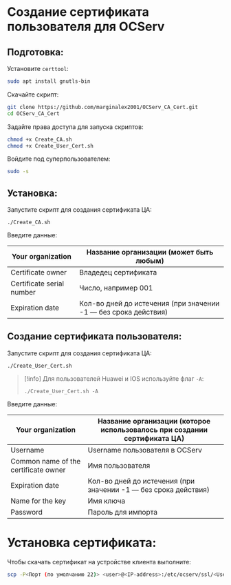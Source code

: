 # Создание сертификата пользователя для OCServ
## Подготовка:
Установите `certtool`:
```bash
sudo apt install gnutls-bin
```
Скачайте скрипт:
```bash
git clone https://github.com/marginalex2001/OCServ_CA_Cert.git
cd OCServ_CA_Cert
```
Задайте права доступа для запуска скриптов:
```bash
chmod +x Create_CA.sh
chmod +x Create_User_Cert.sh
```
Войдите под суперпользователем:
```bash
sudo -s
```
## Установка:
Запустите скрипт для создания сертификата ЦА:
```
./Create_CA.sh
```
Введите данные:

| Your organization | Название организации (может быть любым) |
|---|---|
| Certificate owner | Владедец сертификата |
| Certificate serial number | Число, например 001 |
| Expiration date | Кол-во дней до истечения (при значении -1 — без срока действия) |
## Создание сертификата пользователя:
Запустите скрипт для создания сертификата ЦА:
```
./Create_User_Cert.sh
```
> [!info]
> Для пользователей Huawei и IOS используйте флаг `-A`:
> ```
> ./Create_User_Cert.sh -A
> ```


Введите данные:

| Your organization | Название организации (которое использовалось при создании сертификата ЦА) |
|---|---|
| Username | Username пользователя в OCServ |
| Common name of the certificate owner | Имя пользователя |
| Expiration date | Кол-во дней до истечения (при значении -1 — без срока действия) |
|Name for the key|Имя ключа|
|Password|Пароль для импорта|


# Установка сертификата:
Чтобы скачать сертификат на устройстве клиента выполните:
```bash
scp -P<Порт (по умолчанию 22)> <user>@<IP-address>:/etc/ocserv/ssl/<Username>/<Username>.p12 .
```